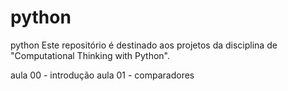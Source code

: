 # python
python Este repositório é destinado aos projetos da disciplina de "Computational Thinking with Python".

aula 00 - introdução 
aula 01 - comparadores
